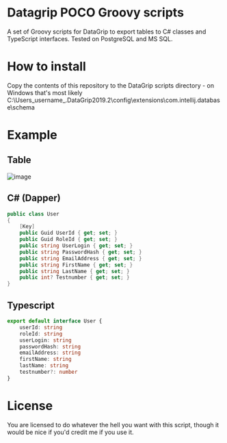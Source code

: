 # Datagrip POCO Groovy scripts
A set of Groovy scripts for DataGrip to export tables to C# classes and TypeScript interfaces. Tested on PostgreSQL and MS SQL.

# How to install
Copy the contents of this repository to the DataGrip scripts directory - on Windows that's most likely C:\Users\_username_\.DataGrip2019.2\config\extensions\com.intellij.database\schema

# Example

## Table

![image](https://user-images.githubusercontent.com/4477538/81435312-ef429a80-9167-11ea-9d94-732ef471827e.png)

## C# (Dapper)

```c#
public class User
{
    [Key]
    public Guid UserId { get; set; }
    public Guid RoleId { get; set; }
    public string UserLogin { get; set; }
    public string PasswordHash { get; set; }
    public string EmailAddress { get; set; }
    public string FirstName { get; set; }
    public string LastName { get; set; }
    public int? Testnumber { get; set; }
}
```

## Typescript

```typescript
export default interface User {
    userId: string
    roleId: string
    userLogin: string
    passwordHash: string
    emailAddress: string
    firstName: string
    lastName: string
    testnumber?: number
}
```

# License
You are licensed to do whatever the hell you want with this script, though it would be nice if you'd credit me if you use it.
